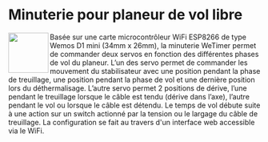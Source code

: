 # Minuterie pour planeur de vol libre
<img align="left" width="80" height="80" src="https://github.com/fra589/WeTimer/blob/master/doc/images/WeTimer_logo.svg">
Basée sur une carte microcontrôleur WiFi ESP8266 de type Wemos D1 mini (34mm x 26mm), la minuterie WeTimer permet de commander deux servos en fonction des différentes phases de vol du planeur.
L’un des servo permet de commander les mouvement du stabilisateur avec une position pendant la phase de treuillage, une position pendant la phase de vol et une dernière position lors du déthermalisage. L’autre servo permet 2 positions de dérive, l’une pendant le treuillage lorsque le câble est tendu (dérive dans l’axe), l’autre pendant le vol ou lorsque le câble est détendu. Le temps de vol débute suite à une action sur un switch actionné par la tension ou le largage du câble de
treuillage.
La configuration se fait au travers d'un interface web accessible via le WiFi.
